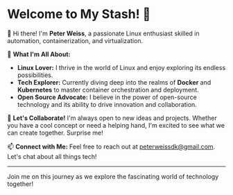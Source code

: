 # Welcome to My Stash! 🚀

👋 Hi there! I'm **Peter Weiss**, a passionate Linux enthusiast skilled in automation, containerization, and virtualization.

🌟 **What I'm All About:**
- **Linux Lover:** I thrive in the world of Linux and enjoy exploring its endless possibilities.
- **Tech Explorer:** Currently diving deep into the realms of **Docker** and **Kubernetes** to master container orchestration and deployment.
- **Open Source Advocate:** I believe in the power of open-source technology and its ability to drive innovation and collaboration.

🤝 **Let's Collaborate!** 
I'm always open to new ideas and projects. Whether you have a cool concept or need a helping hand, I'm excited to see what we can create together. Surprise me!

📫 **Connect with Me:**
Feel free to reach out at [peterweissdk@gmail.com](mailto:peterweissdk@gmail.com). Let's chat about all things tech!

---

Join me on this journey as we explore the fascinating world of technology together!

